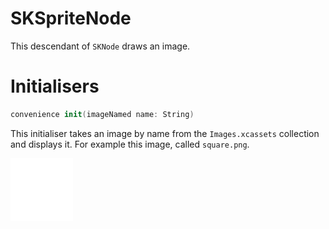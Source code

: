 # SKSpriteNode

This descendant of `SKNode` draws an image.

# Initialisers

```Swift
convenience init(imageNamed name: String)
```

This initialiser takes an image by name from the `Images.xcassets` collection and displays it. For example this image, called `square.png`.

![Original image](square.png)